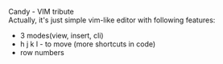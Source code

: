 Candy - VIM tribute  
Actually, it's just simple vim-like editor with following features:
* 3 modes(view, insert, cli)
* h j k l - to move (more shortcuts in code)
* row numbers
